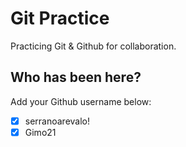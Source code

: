 # Git Practice

Practicing Git &amp; Github for collaboration.

## Who has been here?

Add your Github username below:

- [x] serranoarevalo!
- [x] Gimo21
